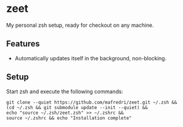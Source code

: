 # zeet

My personal zsh setup, ready for checkout on any machine.

## Features

* Automatically updates itself in the background, non-blocking.

## Setup

Start zsh and execute the following commands:

```shell
git clone --quiet https://github.com/mafredri/zeet.git ~/.zsh &&
(cd ~/.zsh && git submodule update --init --quiet) &&
echo "source ~/.zsh/zeet.zsh" >> ~/.zshrc &&
source ~/.zshrc && echo "Installation complete"
```
